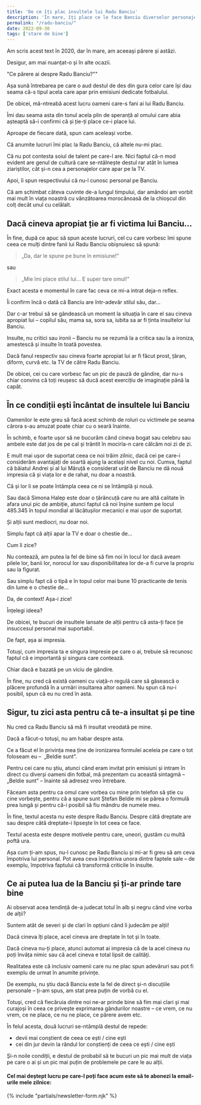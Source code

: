 ```yaml
---
title: 'De ce îți plac insultele lui Radu Banciu'
description: 'În mare, îți place ce le face Banciu diverselor personaje din show biz pentru că asta te face să te simți răzbunat. Ceea ce e penibil, desigur.'
permalink: "/radu-banciu/"
date: 2022-09-30
tags: ['stare de bine']
---
```


Am scris acest text în 2020, dar în mare, am aceeași părere și astăzi.

Desigur, am mai nuanțat-o și în alte ocazii. 

"Ce părere ai despre Radu Banciu?""

Așa sună întrebarea pe care o aud destul de des din gura celor care își dau seama că-s tipul acela care apar prin emisiuni dedicate fotbalului.

De obicei, mă-ntreabă acest lucru oameni care-s fani ai lui Radu Banciu.

Îmi dau seama asta din tonul acela plin de speranță al omului care abia așteaptă să-i confirmi că și ție-ți place ce-i place lui.

Aproape de fiecare dată, spun cam aceleași vorbe.

Că anumite lucruri îmi plac la Radu Banciu, că altele nu-mi plac.

Că nu pot contesta soiul de talent pe care-l are. Nici faptul că-n mod evident are genul de cultură care se-ntâlnește destul rar atât în lumea ziariștilor, cât și-n cea a personajelor care apar pe la TV.

Apoi, îi spun respectivului că nu-l cunosc personal pe Banciu.

Că am schimbat câteva cuvinte de-a lungul timpului, dar amândoi am vorbit mai mult în viața noastră cu vânzătoarea morocănoasă de la chioșcul din colț decât unul cu celălalt.

## Dacă cineva apropiat ție ar fi victima lui Banciu…

În fine, după ce apuc să spun aceste lucruri, cel cu care vorbesc îmi spune ceea ce mulți dintre fanii lui Radu Banciu obișnuiesc să spună:

> „Da, dar le spune pe bune în emisiune!”

sau

> „Mie îmi place stilul lui… E super tare omul!”

Exact acesta e momentul în care fac ceva ce mi-a intrat deja-n reflex.

Îi confirm încă o dată că Banciu are într-adevăr stilul său, dar…

Dar c-ar trebui să se gândească un moment la situația în care el sau cineva apropiat lui – copilul său, mama sa, sora sa, iubita sa ar fi ținta insultelor lui Banciu.

Insulte, nu critici sau ironii – Banciu nu se rezumă la a critica sau la a ironiza, amestescă și insulte în toată povestea.

Dacă fanul respectiv sau cineva foarte apropiat lui ar fi făcut prost, țăran, diform, curvă etc. la TV de către Radu Banciu.

De obicei, cei cu care vorbesc fac un pic de pauză de gândire, dar nu-s chiar convins că toți reușesc să ducă acest exercițiu de imaginație până la capăt.

## În ce condiții ești încântat de insultele lui Banciu

Oamenilor le este greu să facă acest schimb de roluri cu victimele pe seama cărora s-au amuzat poate chiar cu o seară înainte.

În schimb, e foarte ușor să ne bucurăm când cineva bogat sau celebru sau ambele este dat jos de pe cal și trântit în mocirla-n care călcăm noi zi de zi.

E mult mai ușor de suportat ceea ce noi trăim zilnic, dacă cei pe care-i considerăm avantajați de soartă ajung la același nivel cu noi. Cumva, faptul că băiatul Andrei și al lui Măruță e considerat urât de Banciu ne dă nouă impresia că și viața lor e de rahat, nu doar a noastră.

Că și lor li se poate întâmpla ceea ce ni se întâmplă și nouă.

Sau dacă Simona Halep este doar o țărăncuță care nu are altă calitate în afara unui pic de ambiție, atunci faptul că noi înșine suntem pe locul 485.345 în topul mondial al lăcătușilor mecanici e mai ușor de suportat.

Și alții sunt mediocri, nu doar noi.

Simplu fapt că alții apar la TV e doar o chestie de…

Cum îi zice?

Nu contează, am putea la fel de bine să fim noi în locul lor dacă aveam pilele lor, banii lor, norocul lor sau disponibilitatea lor de-a fi curve la propriu sau la figurat.

Sau simplu fapt că o tipă e în topul celor mai bune 10 practicante de tenis din lume e o chestie de…

Da, de context! Așa-i zice!

Înțelegi ideea?

De obicei, te bucuri de insultele lansate de alții pentru că asta-ți face ție insuccesul personal mai suportabil.

De fapt, așa ai impresia.

Totuși, cum impresia ta e singura impresie pe care o ai, trebuie să recunosc faptul că e importantă și singura care contează.

Chiar dacă e bazată pe un viciu de gândire.

În fine, nu cred că există oameni cu viață-n regulă care să găsească o plăcere profundă în a urmări insultarea altor oameni. Nu spun că nu-i posibil, spun că eu nu cred în asta.

## Sigur, tu zici asta pentru că te-a insultat și pe tine

Nu cred ca Radu Banciu să mă fi insultat vreodată pe mine.

Dacă a făcut-o totuși, nu am habar despre asta.

Ce a făcut el în privința mea ține de ironizarea formulei aceleia pe care o tot foloseam eu –  „Beldie sunt”.

Pentru cei care nu știu, atunci când eram invitat prin emisiuni și intram în direct cu diverși oameni din fotbal, mă prezentam cu această sintagmă – „Beldie sunt” – înainte să adresez vreo întrebare.

Făceam asta pentru ca omul care vorbea cu mine prin telefon să știe cu cine vorbește, pentru că a spune sunt Ștefan Beldie mi se părea o formulă prea lungă și pentru că-i posibil să fiu mândru de numele meu.

În fine, textul acesta nu este despre Radu Banciu. Despre câtă dreptate are sau despre câtă dreptate-i lipsește în tot ceea ce face.

Textul acesta este despre motivele pentru care, uneori, gustăm cu multă poftă ura.

Așa cum ți-am spus, nu-l cunosc pe Radu Banciu și mi-ar fi greu să am ceva împotriva lui personal. Pot avea ceva împotriva unora dintre faptele sale – de exemplu, împotriva faptului că transformă criticile în insulte.

## Ce ai putea lua de la Banciu și ți-ar prinde tare bine

Ai observat acea tendință de-a judecat totul în alb și negru când vine vorba de alții?

Suntem atât de severi și de clari în opțiuni când îi judecăm pe alții!

Dacă cineva îți place, acel cineva are dreptate în tot și în toate.

Dacă cineva nu-ți place, atunci automat ai impresia că de la acel cineva nu poți învăța nimic sau că acel cineva e total lipsit de calități.

Realitatea este că inclusiv oamenii care nu ne plac spun adevăruri sau pot fi exemplu de urmat în anumite privințe.

De exemplu, nu știu dacă Banciu este la fel de direct și-n discuțiile personale – ți-am spus, am stat prea puțin de vorbă cu el.

Totuși, cred că fiecăruia dintre noi ne-ar prinde bine să fim mai clari și mai curajoși în ceea ce privește exprimarea gândurilor noastre – ce vrem, ce nu vrem, ce ne place, ce nu ne place, ce părere avem etc.

În felul acesta, două lucruri se-ntâmplă destul de repede:

- devii mai conștient de ceea ce ești / cine ești
- cei din jur devin la rândul lor conștienți de ceea ce ești / cine ești

Și-n noile condiții, e destul de probabil să te bucuri un pic mai mult de viața pe care o ai și un pic mai puțin de problemele pe care le au alții.


#### Cel mai deștept lucru pe care-l poți face acum este să te abonezi la email-urile mele zilnice:
{% include "partials/newsletter-form.njk" %}